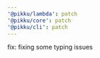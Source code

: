 ```yaml
---
'@pikku/lambda': patch
'@pikku/core': patch
'@pikku/cli': patch
---
```


fix: fixing some typing issues
